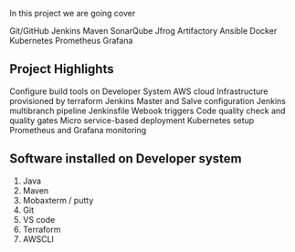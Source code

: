 In this project we are going cover

Git/GitHub
Jenkins
Maven
SonarQube
Jfrog Artifactory 
Ansible
Docker
Kubernetes
Prometheus 
Grafana 

## Project Highlights
Configure build tools on Developer System
AWS cloud
Infrastructure provisioned by terraform
Jenkins Master and Salve configuration
Jenkins multibranch pipeline 
Jenkinsfile
Webook triggers
Code quality check and quality gates
Micro service-based deployment
Kubernetes setup
Prometheus and Grafana monitoring 

## Software installed on Developer system 
1.	Java
2.	Maven
3.	Mobaxterm / putty
4.	Git
5.	VS code
6.	Terraform
7.	AWSCLI
